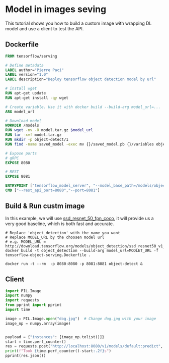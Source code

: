 # Model in images seving

This tutorial shows you how to build a custom image with wrapping DL model and use a client to test the API.

## Dockerfile
```Dockerfile
FROM tensorflow/serving

# Define metadata
LABEL author="Pierre Paci"
LABEL version="1.0"
LABEL description="Deploy tensorflow object detection model by url"

# install wget
RUN apt-get update
RUN apt-get install -qy wget

# Create variable. Use it with docker build --build-arg model_url=...
ARG model_url

# Download model
WORKDIR /models
RUN wget -nv -O model.tar.gz $model_url
RUN tar -xvf model.tar.gz
RUN mkdir -p object-detect/1
RUN find -name saved_model -exec mv {}/saved_model.pb {}/variables object-detect/1/ \;

# Expose ports
# gRPC
EXPOSE 8080

# REST
EXPOSE 8081

ENTRYPOINT ["tensorflow_model_server", "--model_base_path=/models/object-detect"]
CMD ["--rest_api_port=8080","--port=8081"]
```

## Build & Run custm image

In this example, we will use [ssd_resnet_50_fpn_coco](http://download.tensorflow.org/models/object_detection/ssd_resnet50_v1_fpn_shared_box_predictor_640x640_coco14_sync_2018_07_03.tar.gz), 
it will provide us a very good baseline, which is both fast and accurate. 

```shell
# Replace 'object_detection' with the name you want
# Replace MODEL_URL by the choosen model url
# e.g. MODEL_URL = http://download.tensorflow.org/models/object_detection/ssd_resnet50_v1_fpn_shared_box_predictor_640x640_coco14_sync_2018_07_03.tar.gz
docker build -t object_detection --build-arg model_url=MODLET_URL -f tensorflow-object-serving.Dockerfile .

docker run -t --rm  -p 8080:8080 -p 8081:8081 object-detect &
```

## Client

```python
import PIL.Image
import numpy
import requests
from pprint import pprint
import time

image = PIL.Image.open("dog.jpg")  # Change dog.jpg with your image
image_np = numpy.array(image)


payload = {"instances": [image_np.tolist()]}
start = time.perf_counter()
res = requests.post("http://localhost:8080/v1/models/default:predict", json=payload)
print(f"Took {time.perf_counter()-start:.2f}s")
pprint(res.json())
```
